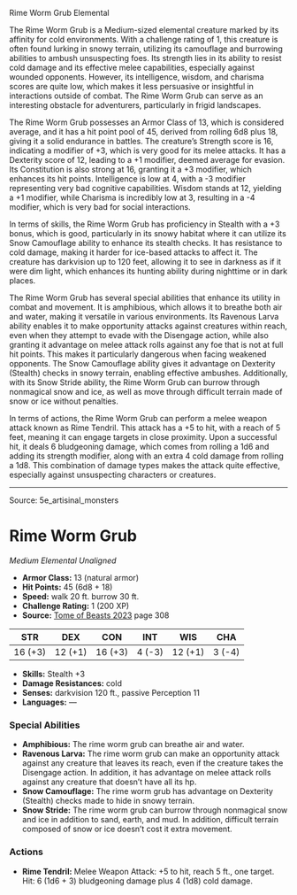 <MonsterName/>Rime Worm Grub</MonsterName>
<CreatureType/>Elemental</CreatureType>

<summary>The Rime Worm Grub is a Medium-sized elemental creature marked by its affinity for cold environments. With a challenge rating of 1, this creature is often found lurking in snowy terrain, utilizing its camouflage and burrowing abilities to ambush unsuspecting foes. Its strength lies in its ability to resist cold damage and its effective melee capabilities, especially against wounded opponents. However, its intelligence, wisdom, and charisma scores are quite low, which makes it less persuasive or insightful in interactions outside of combat. The Rime Worm Grub can serve as an interesting obstacle for adventurers, particularly in frigid landscapes.</summary>

<detail>

The Rime Worm Grub possesses an Armor Class of 13, which is considered average, and it has a hit point pool of 45, derived from rolling 6d8 plus 18, giving it a solid endurance in battles. The creature’s Strength score is 16, indicating a modifier of +3, which is very good for its melee attacks. It has a Dexterity score of 12, leading to a +1 modifier, deemed average for evasion. Its Constitution is also strong at 16, granting it a +3 modifier, which enhances its hit points. Intelligence is low at 4, with a -3 modifier representing very bad cognitive capabilities. Wisdom stands at 12, yielding a +1 modifier, while Charisma is incredibly low at 3, resulting in a -4 modifier, which is very bad for social interactions.

In terms of skills, the Rime Worm Grub has proficiency in Stealth with a +3 bonus, which is good, particularly in its snowy habitat where it can utilize its Snow Camouflage ability to enhance its stealth checks. It has resistance to cold damage, making it harder for ice-based attacks to affect it. The creature has darkvision up to 120 feet, allowing it to see in darkness as if it were dim light, which enhances its hunting ability during nighttime or in dark places. 

The Rime Worm Grub has several special abilities that enhance its utility in combat and movement. It is amphibious, which allows it to breathe both air and water, making it versatile in various environments. Its Ravenous Larva ability enables it to make opportunity attacks against creatures within reach, even when they attempt to evade with the Disengage action, while also granting it advantage on melee attack rolls against any foe that is not at full hit points. This makes it particularly dangerous when facing weakened opponents. The Snow Camouflage ability gives it advantage on Dexterity (Stealth) checks in snowy terrain, enabling effective ambushes. Additionally, with its Snow Stride ability, the Rime Worm Grub can burrow through nonmagical snow and ice, as well as move through difficult terrain made of snow or ice without penalties.

In terms of actions, the Rime Worm Grub can perform a melee weapon attack known as Rime Tendril. This attack has a +5 to hit, with a reach of 5 feet, meaning it can engage targets in close proximity. Upon a successful hit, it deals 6 bludgeoning damage, which comes from rolling a 1d6 and adding its strength modifier, along with an extra 4 cold damage from rolling a 1d8. This combination of damage types makes the attack quite effective, especially against unsuspecting characters or creatures.</detail>



---

Source: 5e_artisinal_monsters

# Rime Worm Grub

*Medium* *Elemental* *Unaligned*

- **Armor Class:** 13 (natural armor)
- **Hit Points:** 45 (6d8 + 18)
- **Speed:** walk 20 ft. burrow 30 ft.
- **Challenge Rating:** 1 (200 XP)
- **Source:** [Tome of Beasts 2023](https://koboldpress.com/kpstore/product/tome-of-beasts-1-2023-edition/) page 308

| STR | DEX | CON | INT | WIS | CHA |
| --- | --- | --- | --- | --- | --- |
| 16 (+3) | 12 (+1) | 16 (+3) | 4 (-3) | 12 (+1) | 3 (-4) |

- **Skills:** Stealth +3
- **Damage Resistances:** cold
- **Senses:** darkvision 120 ft., passive Perception 11
- **Languages:** —

### Special Abilities

- **Amphibious:** The rime worm grub can breathe air and water.
- **Ravenous Larva:** The rime worm grub can make an opportunity attack against any creature that leaves its reach, even if the creature takes the Disengage action. In addition, it has advantage on melee attack rolls against any creature that doesn’t have all its hp.
- **Snow Camouflage:** The rime worm grub has advantage on Dexterity (Stealth) checks made to hide in snowy terrain.
- **Snow Stride:** The rime worm grub can burrow through nonmagical snow and ice in addition to sand, earth, and mud. In addition, difficult terrain composed of snow or ice doesn’t cost it extra movement.

### Actions

- **Rime Tendril:** Melee Weapon Attack: +5 to hit, reach 5 ft., one target. Hit: 6 (1d6 + 3) bludgeoning damage plus 4 (1d8) cold damage.


